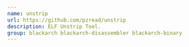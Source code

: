 ```yaml
---
name: unstrip
url: https://github.com/pzread/unstrip
description: ELF Unstrip Tool.
group: blackarch blackarch-disassembler blackarch-binary
---
```

